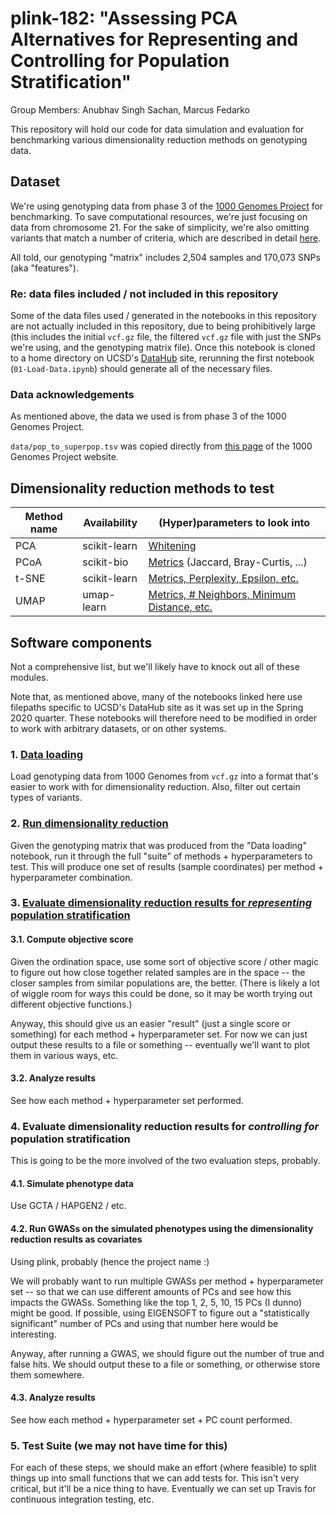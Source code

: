 # plink-182: "Assessing PCA Alternatives for Representing and Controlling for Population Stratification"

Group Members: Anubhav Singh Sachan, Marcus Fedarko

This repository will hold our code for data simulation and evaluation for
benchmarking various dimensionality reduction methods on genotyping data.

## Dataset

We're using genotyping data from phase 3 of the
[1000 Genomes Project](https://www.internationalgenome.org/) for benchmarking.
To save computational resources, we're just focusing on data from chromosome 21.
For the sake of simplicity, we're also omitting variants that match a number of
criteria, which are described in detail
[here](https://nbviewer.jupyter.org/github/fedarko/plink-182/blob/master/notebooks/01-Load-Data.ipynb#bcftools-query-options).

All told, our genotyping "matrix" includes 2,504 samples and 170,073 SNPs (aka "features").

### Re: data files included / not included in this repository

Some of the data files used / generated in the notebooks in this repository are
not actually included in this repository, due to being prohibitively large (this includes
the initial `vcf.gz` file, the filtered `vcf.gz` file with just the SNPs we're using, and
the genotyping matrix file). Once this notebook is cloned to a home directory on UCSD's
[DataHub](http://datahub.ucsd.edu/) site, rerunning the first notebook (`01-Load-Data.ipynb`) should
generate all of the necessary files.

### Data acknowledgements

As mentioned above, the data we used is from phase 3 of the 1000 Genomes Project.

`data/pop_to_superpop.tsv` was copied directly from
[this page](https://www.internationalgenome.org/faq/which-populations-are-part-your-study/) of the 1000
Genomes Project website.

## Dimensionality reduction methods to test

| Method name | Availability | (Hyper)parameters to look into |
| --- | --- | --- |
| PCA | scikit-learn | [Whitening](http://ufldl.stanford.edu/tutorial/unsupervised/PCAWhitening/) |
| PCoA | scikit-bio | [Metrics](http://scikit-bio.org/docs/latest/generated/skbio.diversity.beta_diversity.html?highlight=beta_diversity#skbio.diversity.beta_diversity) (Jaccard, Bray-Curtis, ...) |
| t-SNE | scikit-learn | [Metrics, Perplexity, Epsilon, etc.](https://towardsdatascience.com/how-to-tune-hyperparameters-of-tsne-7c0596a18868) |
| UMAP | umap-learn | [Metrics, # Neighbors, Minimum Distance, etc.](https://umap-learn.readthedocs.io/en/latest/parameters.html)

## Software components

Not a comprehensive list, but we'll likely have to knock out all of these modules.

Note that, as mentioned above, many of the notebooks linked here use filepaths specific to
UCSD's DataHub site as it was set up in the Spring 2020 quarter. These notebooks will
therefore need to be modified in order to work with arbitrary datasets, or on other systems.

### 1. [Data loading](https://nbviewer.jupyter.org/github/fedarko/plink-182/blob/master/notebooks/01-Load-Data.ipynb)
Load genotyping data from 1000 Genomes from `vcf.gz` into a format that's easier
to work with for dimensionality reduction. Also, filter out certain types of variants.

### 2. [Run dimensionality reduction](https://nbviewer.jupyter.org/github/fedarko/plink-182/blob/master/notebooks/02-Run-Dimensionality-Reduction.ipynb)
Given the genotyping matrix that was produced from the "Data loading" notebook,
run it through the full "suite" of methods + hyperparameters to test.
This will produce one set of results (sample coordinates) per method + hyperparameter combination.

### 3. [Evaluate dimensionality reduction results for _representing_ population stratification](https://nbviewer.jupyter.org/github/fedarko/plink-182/blob/master/notebooks/03-Evaluate-Representation.ipynb)

#### 3.1. Compute objective score
Given the ordination space, use some sort of objective score / other magic to figure out how close together related samples are in the space -- the closer samples from similar populations are, the better. (There is likely a lot of wiggle room for ways this could be done, so it may be worth trying out different objective functions.)

Anyway, this should give us an easier "result" (just a single score or something) for each method + hyperparameter set. For now we can just output these results to a file or something -- eventually we'll want to plot them in various ways, etc.

#### 3.2. Analyze results
See how each method + hyperparameter set performed.

### 4. Evaluate dimensionality reduction results for _controlling for_ population stratification
This is going to be the more involved of the two evaluation steps, probably.

#### 4.1. Simulate phenotype data
Use GCTA / HAPGEN2 / etc.

#### 4.2. Run GWASs on the simulated phenotypes using the dimensionality reduction results as covariates
Using plink, probably (hence the project name :)

We will probably want to run multiple GWASs per method + hyperparameter set -- so that we can use different amounts of PCs and see how this impacts the GWASs. Something like the top 1, 2, 5, 10, 15 PCs (I dunno) might be good. If possible, using EIGENSOFT to figure out a "statistically significant" number of PCs and using that number here would be interesting.

Anyway, after running a GWAS, we should figure out the number of true and false hits. We should output these to a file or something, or otherwise store them somewhere.

#### 4.3. Analyze results
See how each method + hyperparameter set + PC count performed.

### 5. Test Suite (we may not have time for this)
For each of these steps, we should make an effort (where feasible) to split things up into small functions that we can add tests for. This isn't very critical, but it'll be a nice thing to have. Eventually we can set up Travis for continuous integration testing, etc.
